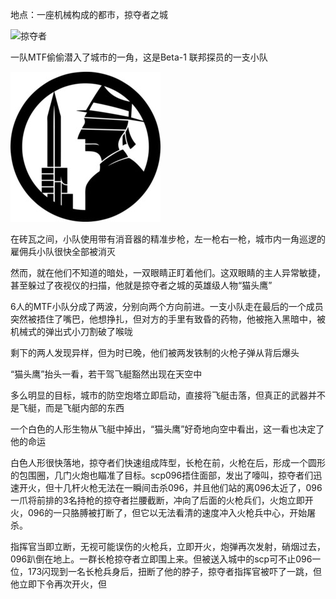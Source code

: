 地点：一座机械构成的都市，掠夺者之城

![掠夺者](image.png)

一队MTF偷偷潜入了城市的一角，这是Beta-1 联邦探员的一支小队

![Alt text](image-18.png)

在砖瓦之间，小队使用带有消音器的精准步枪，左一枪右一枪，城市内一角巡逻的雇佣兵小队很快全部被消灭

然而，就在他们不知道的暗处，一双眼睛正盯着他们。这双眼睛的主人异常敏捷，甚至躲过了夜视仪的扫描，他就是掠夺者之城的英雄级人物“猫头鹰”

6人的MTF小队分成了两波，分别向两个方向前进。一支小队走在最后的一个成员突然被捂住了嘴巴，他想挣扎，但对方的手里有致昏的药物，他被拖入黑暗中，被机械式的弹出式小刀割破了喉咙

剩下的两人发现异样，但为时已晚，他们被两发铁制的火枪子弹从背后爆头

“猫头鹰”抬头一看，若干驾飞艇豁然出现在天空中

多么明显的目标，城市的防空炮塔立即启动，直接将飞艇击落，但真正的武器并不是飞艇，而是飞艇内部的东西

一个白色的人形生物从飞艇中掉出，“猫头鹰”好奇地向空中看出，这一看也决定了他的命运

白色人形很快落地，掠夺者们快速组成阵型，长枪在前，火枪在后，形成一个圆形的包围圈，几门火炮也瞄准了目标。scp096捂住面部，发出了嚎叫，掠夺者们迅速开火，但十几杆火枪无法在一瞬间击杀096，并且他们站的离096太近了，096一爪将前排的3名持枪的掠夺者拦腰截断，冲向了后面的火枪兵们，火炮立即开火，096的一只胳膊被打断了，但它以无法看清的速度冲入火枪兵中心，开始屠杀。

指挥官当即立断，无视可能误伤的火枪兵，立即开火，炮弹再次发射，硝烟过去，096趴倒在地上。一群长枪掠夺者立即围上来。但被送入城中的scp可不止096一位，173闪现到一名长枪兵身后，扭断了他的脖子，掠夺者指挥官被吓了一跳，但他立即下令再次开火，但